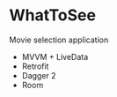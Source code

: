 # WhatToSee
Movie selection application
<ul>
  <li>MVVM + LiveData</li>
  <li>Retrofit</li>
  <li>Dagger 2</li>
  <li>Room</li>
</ul>
